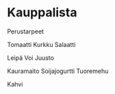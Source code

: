 # Kauppalista

Perustarpeet

Tomaatti
Kurkku
Salaatti

Leipä
Voi
Juusto

Kauramaito
Soijajogurtti
Tuoremehu

Kahvi

